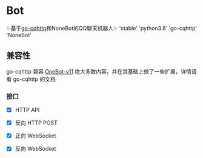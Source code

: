 # Bot
✨基于[go-cqhttp](https://github.com/Mrs4s/go-cqhttp)和NoneBot的QQ聊天机器人✨
'stable' 'python3.8' 'go-cqhttp' 'NoneBot'
## 兼容性
go-cqhttp 兼容 [OneBot-v11](https://github.com/botuniverse/onebot-11) 绝大多数内容，并在其基础上做了一些扩展，详情请看 go-cqhttp 的文档
### 接口

- [x] HTTP API
- [x] 反向 HTTP POST
- [x] 正向 WebSocket
- [x] 反向 WebSocket

